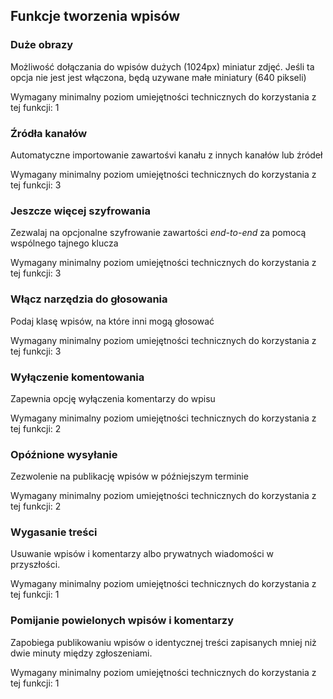 ## Funkcje tworzenia wpisów


### Duże obrazy

Możliwość dołączania do wpisów dużych (1024px) miniatur zdjęć. Jeśli ta opcja nie jest jest włączona, będą uzywane małe miniatury (640 pikseli)
<!-- TODO: full description for Large Photos -->

Wymagany minimalny poziom umiejętności technicznych do korzystania z tej funkcji: 1


### Źródła kanałów

Automatyczne importowanie zawartośvi kanału z innych kanałów lub źródeł
<!-- TODO: full description for Channel Sources -->

Wymagany minimalny poziom umiejętności technicznych do korzystania z tej funkcji: 3


### Jeszcze więcej szyfrowania

Zezwalaj na opcjonalne szyfrowanie zawartości *end-to-end* za pomocą wspólnego tajnego klucza
<!-- TODO: full description for Even More Encryption -->

Wymagany minimalny poziom umiejętności technicznych do korzystania z tej funkcji: 3


### Włącz narzędzia do głosowania

Podaj klasę wpisów, na które inni mogą głosować
<!-- TODO: full description for Enable Voting Tools -->

Wymagany minimalny poziom umiejętności technicznych do korzystania z tej funkcji: 3


### Wyłączenie komentowania

Zapewnia opcję wyłączenia komentarzy do wpisu
<!-- TODO: full description for Disable Comments -->

Wymagany minimalny poziom umiejętności technicznych do korzystania z tej funkcji: 2


### Opóźnione wysyłanie

Zezwolenie na publikację wpisów w późniejszym terminie
<!-- TODO: full description for Delayed Posting -->

Wymagany minimalny poziom umiejętności technicznych do korzystania z tej funkcji: 2


### Wygasanie treści

Usuwanie wpisów i komentarzy albo prywatnych wiadomości w przyszłości.
<!-- TODO: full description for Content Expiration -->

Wymagany minimalny poziom umiejętności technicznych do korzystania z tej funkcji: 1


### Pomijanie powielonych wpisów i komentarzy

Zapobiega publikowaniu wpisów o identycznej treści zapisanych mniej niż dwie minuty między zgłoszeniami.
<!-- TODO: full description for Suppress Duplicate Posts/Comments -->

Wymagany minimalny poziom umiejętności technicznych do korzystania z tej funkcji: 1
